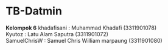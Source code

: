 # TB-Datmin

**Kelompok 6**
khadafisani   : Muhammad Khadafi (3311901078) <br>
Kyutoz        : Latu Alam Saputra (3311901072) <br>
SamuelChrisW  : Samuel Chris William marpaung (3311901080)
